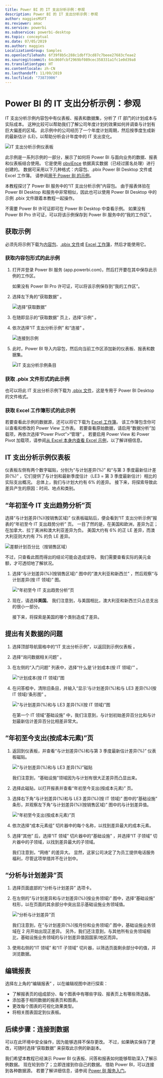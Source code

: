 ```yaml
---
title: Power BI 的 IT 支出分析示例：参观
description: Power BI 的 IT 支出分析示例：参观
author: maggiesMSFT
ms.reviewer: amac
ms.service: powerbi
ms.subservice: powerbi-desktop
ms.topic: conceptual
ms.date: 07/05/2019
ms.author: maggies
LocalizationGroup: Samples
ms.openlocfilehash: 6f39f8b5c288c1dbff3cd87c7beee27683cfeae2
ms.sourcegitcommit: 64c860fcbf2969bf089cec358331a1fc1e0d39a8
ms.translationtype: HT
ms.contentlocale: zh-CN
ms.lasthandoff: 11/09/2019
ms.locfileid: "73873906"
---
```

# <a name="it-spend-analysis-sample-for-power-bi-take-a-tour"></a>Power BI 的 IT 支出分析示例：参观

IT 支出分析示例内容包中有仪表板、报表和数据集，分析了 IT 部门的计划成本与实际成本。 这种比较可以帮助我们了解公司年度计划的效果如何并调查与计划有巨大偏差的区域。 此示例中的公司经历了一个年度计划周期，然后按季度生成新的最新估计 (LE)，以帮助分析会计年度中的 IT 支出变化。

![IT 支出分析示例仪表板](media/sample-it-spend/it1.png)

此示例是一系列示例的一部分，展示了如何将 Power BI 与面向业务的数据、报表和仪表板结合使用。 它是使用 [obviEnce](http://www.obvience.com/) 依据真实数据（已经过匿名处理）进行创建的。 数据可采用以下几种格式：内容包、.pbix Power BI Desktop 文件或 Excel 工作簿。 请参阅[用于 Power BI 的示例](sample-datasets.md)。 

本教程探讨了 Power BI 服务中的“IT 支出分析示例”内容包。 由于报表体验在 Power BI Desktop 和服务中非常相似，因此也可以使用 Power BI Desktop 中的示例 .pbix 文件跟着本教程一起操作。 

不需要 Power BI 许可证即可在 Power BI Desktop 中查看示例。 如果没有 Power BI Pro 许可证，可以将该示例保存到 Power BI 服务中的“我的工作区”。 

## <a name="get-the-sample"></a>获取示例

 必须先将示例下载为[内容包](#get-the-content-pack-for-this-sample)、[.pbix 文件](#get-the-pbix-file-for-this-sample)或 [Excel 工作簿](#get-the-excel-workbook-for-this-sample)，然后才能使用它。

### <a name="get-the-content-pack-for-this-sample"></a>获取内容包形式的此示例

1. 打开并登录 Power BI 服务 (app.powerbi.com)，然后打开要在其中保存此示例的工作区。

   如果没有 Power BI Pro 许可证，可以将该示例保存到“我的工作区”。

2. 选择左下角的“获取数据”  。
   
   ![选择“获取数据”](media/sample-datasets/power-bi-get-data.png)
3. 在随即显示的“获取数据”  页上，选择“示例”  。
   
4. 依次选择“IT 支出分析示例”  和“连接”  。  
  
   ![连接到示例](media/sample-it-spend/it-connect.png)
   
5. 此时，Power BI 导入内容包，然后向当前工作区添加新的仪表板、报表和数据集。
   
   ![IT 支出分析示例条目](media/sample-it-spend/it-spend-analysis-sample-entry.png)
  
### <a name="get-the-pbix-file-for-this-sample"></a>获取 .pbix 文件形式的此示例

也可以将此 IT 支出分析示例下载为 [.pbix 文件](https://download.microsoft.com/download/E/9/8/E98CEB6D-CEBB-41CF-BA2B-1A1D61B27D87/IT%20Spend%20Analysis%20Sample%20PBIX.pbix)，这是专用于 Power BI Desktop 的文件格式。

### <a name="get-the-excel-workbook-for-this-sample"></a>获取 Excel 工作簿形式的此示例

若要查看此示例的数据源，还可以将它下载为 [Excel 工作簿](https://go.microsoft.com/fwlink/?LinkId=529783)。 该工作簿包含你可以查看和修改的 Power View 工作表。 若要查看原始数据，请启用“数据分析”加载项，再依次选择“Power Pivot”>“管理”  。 若要启用 Power View 和 Power Pivot 加载项，请参阅[从 Excel 本身内查看 Excel 示例](sample-datasets.md#optional-take-a-look-at-the-excel-samples-from-inside-excel-itself)，以了解详细信息。

## <a name="it-spend-analysis-sample-dashboard"></a>IT 支出分析示例仪表板
仪表板左侧有两个数字磁贴，分别为“与计划差异(%)”  和“与第 3 季度最新估计差异(%)”  ，它们提供了与计划和最新季度估计（LE3 = 第 3 季度最新估计）相比的实际支出概况。 总体上，我们与计划大约有 6% 的差异。 接下来，将探索导致此差异产生的原因：时间、地点和类别。

## <a name="ytd-it-spend-trend-analysis-page"></a>“年初至今 IT 支出趋势分析”页
选择“与计划差异(%)(按销售区域)”  仪表板磁贴后，便会看到“IT 支出分析示例”报表的“年初至今 IT 支出趋势分析”  页。 一目了然的是，在美国和欧洲，差异为正；在加拿大、拉丁美洲和澳大利亚差异为负。 美国大约有 6% 的正 LE 差异，而澳大利亚则大约有 7% 的负 LE 差异。

![差额计划百分比（按销售区域）](media/sample-it-spend/it2.png)

不过，只查看此图而得出的结论可能会造成误导。 我们需要查看实际的美元金额，才可透彻地了解状况。

1. 选择“与计划差异(%)(按销售区域)”  图中的“澳大利亚和新西兰”  ，然后观察“与计划差异(按 IT 领域)”  图。

   ![“年初至今 IT 支出趋势分析”页](media/sample-it-spend/it3.png)
2. 现在，请选择**美国**。 我们注意到，与美国相比，澳大利亚和新西兰只占总支出的很小一部分。

    接下来，将探索是美国的哪个类别造成了差异。

## <a name="ask-questions-of-the-data"></a>提出有关数据的问题
1. 选择顶部导航窗格中的“IT 支出分析示例”，以返回到示例仪表板  。
2. 选择“询问数据相关问题”  。
3. 在左侧的“入门问题”  列表中，选择“什么是‘计划成本(按 IT 领域)’”  。

   ![“计划成本(按 IT 领域)”图](media/sample-it-spend/it-area-chart.png)

4. 在问答框中，清除旧条目，并输入“显示‘与计划差异(%)和与 LE3 差异(%)(按 IT 领域)’条形图”  。

   ![“与计划差异(%)和与 LE3 差异(%)(按 IT 领域)”图](media/sample-it-spend/it4.png)

   在第一个 IT 领域“基础设施”  中，我们注意到，与计划初始差异百分比和与计划最新估计差异百分比相差非常大。

## <a name="ytd-spend-by-cost-elements-page"></a>“年初至今支出(按成本元素)”页

1. 返回到仪表板，并查看“与计划差异(%)和与第 3 季度最新估计差异(%)”  仪表板磁贴。

   ![“与计划差异(%)和与 LE3 差异(%)”磁贴](media/sample-it-spend/it5.png)

   我们注意到，“基础设施”领域因为与计划有很大正差异而凸显出来。

1. 选择此磁贴，以打开报表并查看“年初至今支出(按成本元素)”  页。
2. 选择右下角“与计划差异(%)和与 LE3 差异(%)(按 IT 领域)”  图中的“基础设施”  条形，并观察左下角“与计划差异(%)(按销售区域)”  图中的与计划差异值。

    ![“年初至今支出(按成本元素)”页](media/sample-it-spend/it6.png)
3. 依次选择“成本元素组”  切片器中的每个名称，以找到差异最大的成本元素。
4. 选择“其他”  后，选择“IT 领域”  切片器中的“基础设施”  ，并选择“IT 子领域”  切片器中的子领域，以找到差异最大的子领域。  

   我们注意到，“网络”  的差异大。 显然，这家公司决定了为员工提供电话服务福利，尽管这项举措并不在计划中。

## <a name="plan-variance-analysis-page"></a>“分析与计划差异”页

1. 选择页面底部的“分析与计划差异”  选项卡。

2. 在左侧的“与计划差异和与计划差异(%)(按业务领域)”  图中，选择“基础设施”  柱形，以在页面的其余部分中突出显示基础设施业务领域值。

    ![“分析与计划差异”页](media/sample-it-spend/it7.png)

   我们注意到，在“与计划差异(%)(按月份和业务领域)”  图中，基础设施业务领域在 2 月开始出现正差异。 另外，我们还注意到，与其他所有业务领域相比，基础设施业务领域的与计划差异值因国家/地区而异。 

3. 使用右侧的“IT 领域”  和“IT 子领域”  切片器，以筛选页面剩余部分中的值，并浏览数据。 

## <a name="edit-the-report"></a>编辑报表
选择左上角的“编辑报表”  ，以在编辑视图中进行探索：

* 了解报表页的组成部分、每个图表中有哪些字段、报表页上有哪些筛选器。
* 添加基于相同数据的报表页和图表。
* 更改每个图表的可视化效果类型。
* 将相关图表固定到仪表板。

## <a name="next-steps-connect-to-your-data"></a>后续步骤：连接到数据
可以在此环境中安全操作，因为能够选择不保存更改。 不过，如果确实保存了更改，可随时选择“获取数据”  来获取此示例的新副本。

我们希望本教程已经演示 Power BI 仪表板、问答和报表如何能够帮助深入了解示例数据。 现在轮到你了；立即连接到你自己的数据。 借助 Power BI，可以连接到各种数据源。 若要了解详细信息，请参阅 [Power BI 服务入门](service-get-started.md)。
